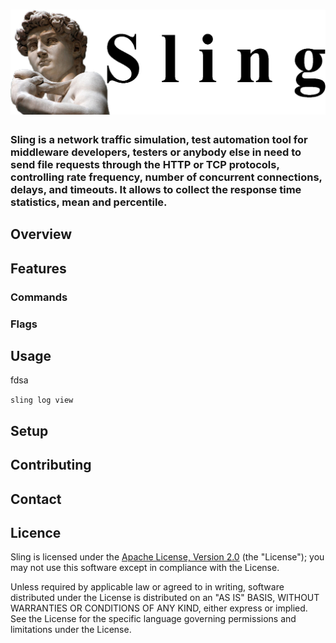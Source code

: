 # ![sling](https://github.com/alexstov/sling/blob/master/img/Sling.png)

### Sling is a network traffic simulation, test automation tool for middleware developers, testers or anybody else in need to send file requests through the HTTP or TCP protocols, controlling rate frequency, number of concurrent connections, delays, and timeouts. It allows to collect the response time statistics, mean and percentile.

## Overview

## Features

### Commands

### Flags

## Usage
fdsa

`sling log view`

## Setup

## Contributing

## Contact

## Licence
Sling is licensed under the [Apache License, Version 2.0](https://www.apache.org/licenses/LICENSE-2.0) (the "License"); you may not use this software except in compliance with the License.

Unless required by applicable law or agreed to in writing, software distributed under the License is distributed on an "AS IS" BASIS, WITHOUT WARRANTIES OR CONDITIONS OF ANY KIND, either express or implied. See the License for the specific language governing permissions and limitations under the License.

